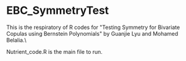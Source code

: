 # EBC_SymmetryTest
This is the respiratory of R codes for "Testing Symmetry for Bivariate Copulas using Bernstein Polynomials" by Guanjie Lyu and Mohamed Belalia.\\

Nutrient_code.R is the main file to run.
